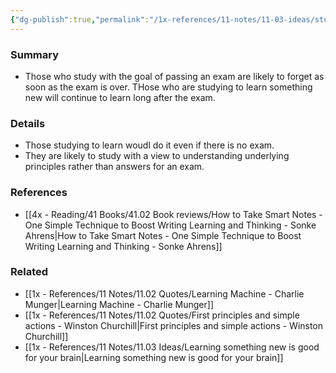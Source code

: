 ```yaml
---
{"dg-publish":true,"permalink":"/1x-references/11-notes/11-03-ideas/studying-to-pass-the-exam-vs-to-learn/","title":"Studying to pass the exam vs to learn","dgShowBacklinks":false}
---
```



### Summary
- Those who study with the goal of passing an exam are likely to forget as soon as the exam is over. THose who are studying to learn something new will continue to learn long after the exam.

### Details
- Those studying to learn woudl do it even if there is no exam.
- They are likely to study with a view to understanding underlying principles rather than answers for an exam.

### References
- [[4x - Reading/41 Books/41.02 Book reviews/How to Take Smart Notes - One Simple Technique to Boost Writing Learning and Thinking - Sonke Ahrens\|How to Take Smart Notes - One Simple Technique to Boost Writing Learning and Thinking - Sonke Ahrens]]

### Related
- [[1x - References/11 Notes/11.02 Quotes/Learning Machine - Charlie Munger\|Learning Machine - Charlie Munger]]
- [[1x - References/11 Notes/11.02 Quotes/First principles and simple actions - Winston Churchill\|First principles and simple actions - Winston Churchill]]
- [[1x - References/11 Notes/11.03 Ideas/Learning something new is good for your brain\|Learning something new is good for your brain]]